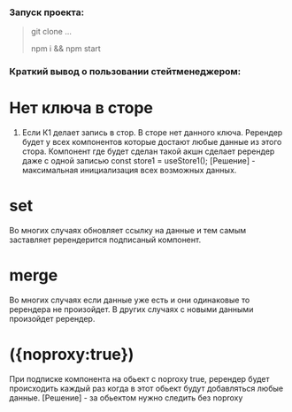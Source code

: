 ### Запуск проекта:
> git clone ...
> 
> npm i && npm start


### Краткий вывод о пользовании стейтменеджером:

# Нет ключа в сторе
1) Если К1 делает запись в стор. В сторе нет данного ключа. Ререндер будет у всех компонентов которые достают любые данные из этого стора.
Компонент где будет сделан такой акшн сделает ререндер даже с одной записью const store1 = useStore1();
[Решение] - максимальная инициализация всех возможных данных.

# set 
Во многих случаях обновляет ссылку на данные и тем самым заставляет ререндерится подписаный компонент.

# merge 
Во многих случаях если данные уже есть и они одинаковые то ререндера не произойдет.
В других случаях с новыми данными произойдет ререндер.

# ({noproxy:true})
При подписке компонента на обьект с noproxy true, ререндер будет происходить каждый раз когда в этот обьект будут добавляться любые данные.
[Решение] - за обьектом нужно следить без noproxy

